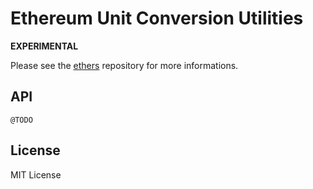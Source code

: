 Ethereum Unit Conversion Utilities
==================================

**EXPERIMENTAL**

Please see the [ethers](https://github.com/ethers-io/ethers.js) repository
for more informations.

API
---

`@TODO`

License
-------

MIT License
